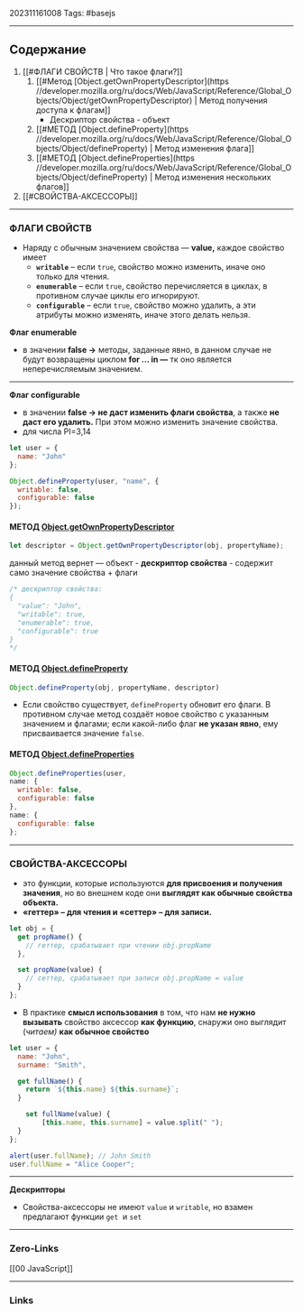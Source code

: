 202311161008
Tags: #basejs 

---
## Содержание
1. [[#ФЛАГИ СВОЙСТВ | Что такое флаги?]]
	1. [[#Метод [Object.getOwnPropertyDescriptor](https //developer.mozilla.org/ru/docs/Web/JavaScript/Reference/Global_Objects/Object/getOwnPropertyDescriptor) | Метод получения доступа к флагам]]
		- Дескриптор свойства - объект
	2. [[#МЕТОД [Object.defineProperty](https //developer.mozilla.org/ru/docs/Web/JavaScript/Reference/Global_Objects/Object/defineProperty) | Метод изменения флага]]
	3. [[#МЕТОД [Object.defineProperties](https //developer.mozilla.org/ru/docs/Web/JavaScript/Reference/Global_Objects/Object/defineProperty) | Метод изменения нескольких флагов]]
2. [[#СВОЙСТВА-АКСЕССОРЫ]]
---
### ФЛАГИ СВОЙСТВ
- Наряду с обычным значением свойства — **value,** каждое свойство имеет
    - **`writable`** – если `true`, свойство можно изменить, иначе оно только для чтения.
    - **`enumerable`** – если `true`, свойство перечисляется в циклах, в противном случае циклы его игнорируют.
    - **`configurable`** – если `true`, свойство можно удалить, а эти атрибуты можно изменять, иначе этого делать нельзя.


**Флаг enumerable**

- в значении **false →** методы, заданные явно, в данном случае не будут возвращены циклом **for … in  —** тк оно является неперечисляемым значением.

---

**Флаг configurable**

- в значении **false → не даст изменить флаги свойства**, а также **не даст его удалить.** При этом можно изменить значение свойства.
- для числа PI=3,14

```jsx
let user = {
  name: "John"
};

Object.defineProperty(user, "name", {
  writable: false,
  configurable: false
});
```

#### МЕТОД [Object.getOwnPropertyDescriptor](https://developer.mozilla.org/ru/docs/Web/JavaScript/Reference/Global_Objects/Object/getOwnPropertyDescriptor) 
```jsx
let descriptor = Object.getOwnPropertyDescriptor(obj, propertyName);
```

данный метод вернет — объект - **дескриптор свойства** - содержит само значение свойства + флаги
```jsx
/* дескриптор свойства:
{
  "value": "John",
  "writable": true,
  "enumerable": true,
  "configurable": true
}
*/
```

#### МЕТОД [Object.defineProperty](https://developer.mozilla.org/ru/docs/Web/JavaScript/Reference/Global_Objects/Object/defineProperty)
```jsx
Object.defineProperty(obj, propertyName, descriptor)
```

- Если свойство существует, `defineProperty` обновит его флаги. В противном случае метод создаёт новое свойство с указанным значением и флагами; если какой-либо флаг **не указан явно**, ему присваивается значение `false`.

#### МЕТОД [Object.defineProperties](https://developer.mozilla.org/ru/docs/Web/JavaScript/Reference/Global_Objects/Object/defineProperty)

```jsx
Object.defineProperties(user, 
name: {
  writable: false,
  configurable: false
},
name: {
  configurable: false
};
```

---
### СВОЙСТВА-АКСЕССОРЫ

- это функции, которые используются **для присвоения и получения значения**, но во внешнем коде они **выглядят как обычные свойства объекта.**
- **«геттер» – для чтения и «сеттер» – для записи.**

```jsx
let obj = {
  get propName() {
    // геттер, срабатывает при чтении obj.propName
  },

  set propName(value) {
    // сеттер, срабатывает при записи obj.propName = value
  }
};
```

- В практике **смысл использования** в том, что нам **не нужно вызывать** свойство аксессор **как функцию**, снаружи оно выглядит (*читаем)* **как обычное свойство**

```jsx
let user = {
  name: "John",
  surname: "Smith",

  get fullName() {
    return `${this.name} ${this.surname}`;
  }

	set fullName(value) {
	    [this.name, this.surname] = value.split(" ");
  }
};

alert(user.fullName); // John Smith
user.fullName = "Alice Cooper";

```

---

**Дескрипторы**

- Свойства-аксессоры не имеют `value` и `writable`, но взамен предлагают функции `get`
 и `set`

---
### Zero-Links
[[00 JavaScript]]

---
### Links

